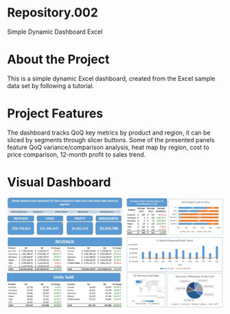 # Repository.002
Simple Dynamic Dashboard Excel
# About the Project
This is a simple dynamic Excel dashboard, created from the Excel sample data set by following a tutorial.
# Project Features
The dashboard tracks QoQ key metrics by product and region, it can be sliced by segments through slicer buttons.
Some of the presented panels feature QoQ variance/comparison analysis, heat map by region, cost to price comparison, 12-month profit to sales trend. 
# Visual Dashboard
![Screenshot (495)](https://github.com/fzavala795/Repository.002/blob/main/Dashboard%20Screenshot%2001.jpg)
